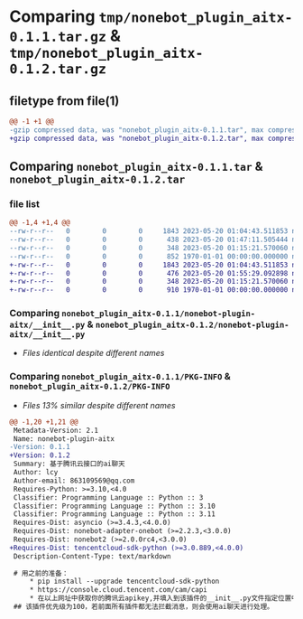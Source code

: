 # Comparing `tmp/nonebot_plugin_aitx-0.1.1.tar.gz` & `tmp/nonebot_plugin_aitx-0.1.2.tar.gz`

## filetype from file(1)

```diff
@@ -1 +1 @@
-gzip compressed data, was "nonebot_plugin_aitx-0.1.1.tar", max compression
+gzip compressed data, was "nonebot_plugin_aitx-0.1.2.tar", max compression
```

## Comparing `nonebot_plugin_aitx-0.1.1.tar` & `nonebot_plugin_aitx-0.1.2.tar`

### file list

```diff
@@ -1,4 +1,4 @@
--rw-r--r--   0        0        0     1843 2023-05-20 01:04:43.511853 nonebot_plugin_aitx-0.1.1/nonebot-plugin-aitx/__init__.py
--rw-r--r--   0        0        0      438 2023-05-20 01:47:11.505444 nonebot_plugin_aitx-0.1.1/pyproject.toml
--rw-r--r--   0        0        0      348 2023-05-20 01:15:21.570060 nonebot_plugin_aitx-0.1.1/README.md
--rw-r--r--   0        0        0      852 1970-01-01 00:00:00.000000 nonebot_plugin_aitx-0.1.1/PKG-INFO
+-rw-r--r--   0        0        0     1843 2023-05-20 01:04:43.511853 nonebot_plugin_aitx-0.1.2/nonebot-plugin-aitx/__init__.py
+-rw-r--r--   0        0        0      476 2023-05-20 01:55:29.092898 nonebot_plugin_aitx-0.1.2/pyproject.toml
+-rw-r--r--   0        0        0      348 2023-05-20 01:15:21.570060 nonebot_plugin_aitx-0.1.2/README.md
+-rw-r--r--   0        0        0      910 1970-01-01 00:00:00.000000 nonebot_plugin_aitx-0.1.2/PKG-INFO
```

### Comparing `nonebot_plugin_aitx-0.1.1/nonebot-plugin-aitx/__init__.py` & `nonebot_plugin_aitx-0.1.2/nonebot-plugin-aitx/__init__.py`

 * *Files identical despite different names*

### Comparing `nonebot_plugin_aitx-0.1.1/PKG-INFO` & `nonebot_plugin_aitx-0.1.2/PKG-INFO`

 * *Files 13% similar despite different names*

```diff
@@ -1,20 +1,21 @@
 Metadata-Version: 2.1
 Name: nonebot-plugin-aitx
-Version: 0.1.1
+Version: 0.1.2
 Summary: 基于腾讯云接口的ai聊天
 Author: lcy
 Author-email: 863109569@qq.com
 Requires-Python: >=3.10,<4.0
 Classifier: Programming Language :: Python :: 3
 Classifier: Programming Language :: Python :: 3.10
 Classifier: Programming Language :: Python :: 3.11
 Requires-Dist: asyncio (>=3.4.3,<4.0.0)
 Requires-Dist: nonebot-adapter-onebot (>=2.2.3,<3.0.0)
 Requires-Dist: nonebot2 (>=2.0.0rc4,<3.0.0)
+Requires-Dist: tencentcloud-sdk-python (>=3.0.889,<4.0.0)
 Description-Content-Type: text/markdown
 
 # 用之前的准备：
     * pip install --upgrade tencentcloud-sdk-python
     * https://console.cloud.tencent.com/cam/capi
     * 在以上网址中获取你的腾讯云apikey,并填入到该插件的__init__.py文件指定位置中
 ## 该插件优先级为100，若前面所有插件都无法拦截消息，则会使用ai聊天进行处理。
```

